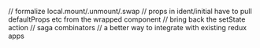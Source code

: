 // formalize local.mount/.unmount/.swap
// props in ident/initial have to pull defaultProps etc from the wrapped component
// bring back the setState action
// saga combinators
// a better way to integrate with existing redux apps